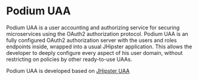 # Podium UAA

Podium UAA is  a user accounting and authorizing service for securing  microservices using the OAuth2 
authorization protocol. Podium UAA is an fully configured OAuth2 authorization server with the users and roles 
endpoints inside, wrapped into a usual JHipster application. This allows the developer to deeply configure every aspect 
of his user domain, without restricting on policies by other ready-to-use UAAs.


Podium UAA is developed based on [JHipster UAA](http://www.jhipster.tech/using-uaa/)
